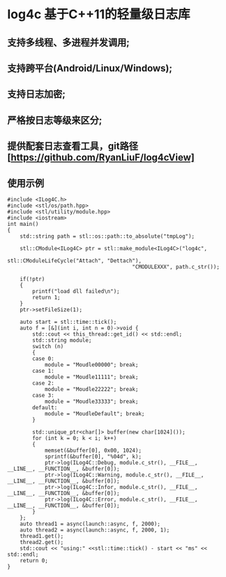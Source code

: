 # log4c 基于C++11的轻量级日志库
 ## 支持多线程、多进程并发调用;
 ## 支持跨平台(Android/Linux/Windows);
 ## 支持日志加密;
 ## 严格按日志等级来区分;
 ## 提供配套日志查看工具，git路径 [https://github.com/RyanLiuF/log4cView]
 ## 使用示例
    #include <ILog4C.h>
    #include <stl/os/path.hpp>
    #include <stl/utility/module.hpp>
    #include <iostream>
    int main()
    {
        std::string path = stl::os::path::to_absolute("tmpLog");

        stl::CModule<ILog4C> ptr = stl::make_module<ILog4C>("log4c", 
                                            stl::CModuleLifeCycle("Attach", "Dettach"), 
                                            "CMODULEXXX", path.c_str());

        if(!ptr)
        {
            printf("load dll failed\n");
            return 1;
        }
        ptr->setFileSize(1);

        auto start = stl::time::tick();
        auto f = [&](int i, int n = 0)->void {
            std::cout << this_thread::get_id() << std::endl;
            std::string module;
            switch (n)
            {
            case 0:
                module = "Moudle00000"; break;
            case 1:
                module = "Moudle11111"; break;
            case 2:
                module = "Moudle22222"; break;
            case 3:
                module = "Moudle33333"; break;
            default:
                module = "MoudleDefault"; break;
            }

            std::unique_ptr<char[]> buffer(new char[1024]());
            for (int k = 0; k < i; k++)
            {
                memset(&buffer[0], 0x00, 1024);
                sprintf(&buffer[0], "%04d", k);
                ptr->log(ILog4C::Debug, module.c_str(), __FILE__, __LINE__, __FUNCTION__, &buffer[0]);
                ptr->log(ILog4C::Warning, module.c_str(), __FILE__, __LINE__, __FUNCTION__, &buffer[0]);
                ptr->log(ILog4C::Infor, module.c_str(), __FILE__, __LINE__, __FUNCTION__, &buffer[0]);
                ptr->log(ILog4C::Error, module.c_str(), __FILE__, __LINE__, __FUNCTION__, &buffer[0]);
            }
        };
        auto thread1 = async(launch::async, f, 2000);
        auto thread2 = async(launch::async, f, 2000, 1);
        thread1.get();
 	    thread2.get();
        std::cout << "using:" <<stl::time::tick() - start << "ms" << std::endl;
        return 0;
    }